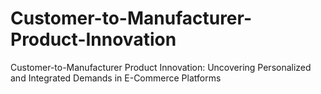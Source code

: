 # Customer-to-Manufacturer-Product-Innovation
Customer-to-Manufacturer Product Innovation: Uncovering Personalized and Integrated Demands in E-Commerce Platforms

